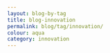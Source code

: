 ```yaml
---
layout: blog-by-tag
title: blog-innovation
permalink: blog/tag/innovation/
colour: aqua
category: innovation
---
```

